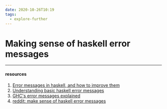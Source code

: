```yaml
---
date: 2020-10-26T10:19
tags: 
  - explore-further
---
```


# Making sense of haskell error messages


---

#### resources
1. [Error messages in haskell, and how to improve them](https://anthony.noided.media/blog/haskell/programming/2020/05/14/haskell-errors.html)
2. [Understanding basic haskell error messages](http://ics.p.lodz.pl/~stolarek/_media/pl:research:stolarek_understanding_basic_haskell_error_messages.pdf)
3. [GHC's error messages explained](https://obround.blogspot.com/2020/09/haskell-ghcs-error-messages-explained.html)
4. [reddit: make sense of haskell error messages](https://www.reddit.com/r/haskell/comments/iydvze/tips_on_how_to_make_sense_of_haskell_errors/)
